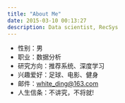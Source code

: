 ```yaml
---
title: "About Me"
date: 2015-03-10 00:13:27
description: Data scientist, RecSys
---
```



- 性别：男
- 职业：数据分析
- 研究方向：推荐系统、深度学习
- 兴趣爱好：足球、电影、健身
- 邮件：[white\_ding@163.com](mailto:white_ding@163.com)
- 人生信条：不讲究，不将就!


